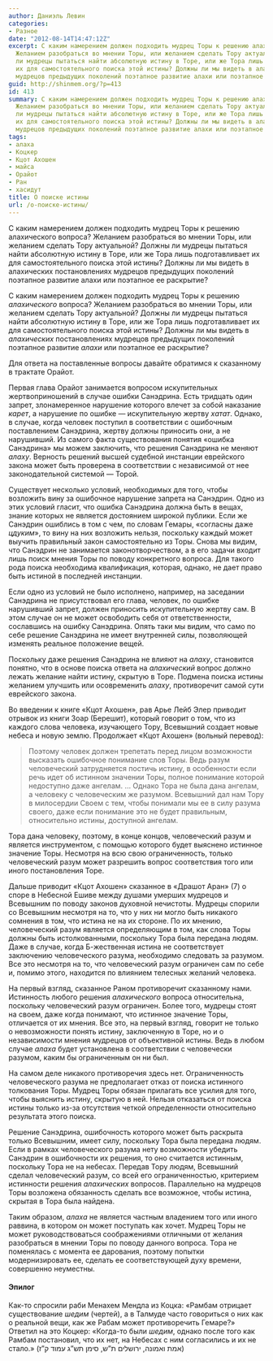 ```yaml
---
author: Даниэль Левин
categories:
- Разное
date: "2012-08-14T14:47:12Z"
excerpt: С каким намерением должен подходить мудрец Торы к решению алахического вопроса?
  Желанием разобраться во мнении Торы, или желанием сделать Тору актуальной? Должны
  ли мудрецы пытаться найти абсолютную истину в Торе, или же Тора лишь подготавливает
  их для самостоятельного поиска этой истины? Должны ли мы видеть в алахических постановлениях
  мудрецов предыдущих поколений поэтапное развитие алахи или поэтапное ее раскрытие?
guid: http://shinmem.org/?p=413
id: 413
summary: С каким намерением должен подходить мудрец Торы к решению алахического вопроса?
  Желанием разобраться во мнении Торы, или желанием сделать Тору актуальной? Должны
  ли мудрецы пытаться найти абсолютную истину в Торе, или же Тора лишь подготавливает
  их для самостоятельного поиска этой истины? Должны ли мы видеть в алахических постановлениях
  мудрецов предыдущих поколений поэтапное развитие алахи или поэтапное ее раскрытие?
tags:
- алаха
- Коцкер
- Кцот Ахошен
- майса
- Орайот
- Ран
- хасидут
title: О поиске истины
url: /о-поиске-истины/
---
```

С каким намерением должен подходить мудрец Торы к решению алахического вопроса? Желанием разобраться во мнении Торы, или желанием сделать Тору актуальной? Должны ли мудрецы пытаться найти абсолютную истину в Торе, или же Тора лишь подготавливает их для самостоятельного поиска этой истины? Должны ли мы видеть в алахических постановлениях мудрецов предыдущих поколений поэтапное развитие алахи или поэтапное ее раскрытие?<!--more-->

С каким намерением должен подходить мудрец Торы к решению _алахического_ вопроса? Желанием разобраться во мнении Торы, или желанием сделать Тору актуальной? Должны ли мудрецы пытаться найти абсолютную истину в Торе, или же Тора лишь подготавливает их для самостоятельного поиска этой истины? Должны ли мы видеть в _алахических_ постановлениях мудрецов предыдущих поколений поэтапное развитие _алахи_ или поэтапное ее раскрытие? 

Для ответа на поставленные вопросы давайте обратимся к сказанному в трактате Орайот. 

Первая глава Орайот занимается вопросом искупительных жертвоприношений в случае ошибки Санэдрина. Есть тридцать один запрет, злонамеренное нарушение которого влечет за собой наказание _карет_, а нарушение по ошибке — искупительную жертву _хатат_. Однако, в случае, когда человек поступил в соответствии с ошибочным поставлением Санэдрина, жертву должны приносить они, а не нарушивший. Из самого факта существования понятия «ошибка Санэдрина» мы можем заключить, что решения Санэдрина не меняют _алаху_. Верность решений высшей судебной инстанции еврейского закона может быть проверена в соответствии с независимой от нее законодательной системой — Торой. 

Существует несколько условий, необходимых для того, чтобы возложить вину за ошибочное нарушение запрета на Санэдрин. Одно из этих условий гласит, что ошибка Санэдрина должна быть в вещах, знание которых не является достоянием широкой публики. Если же Санэдрин ошиблись в том с чем, по словам Гемары, «согласны даже _цдуким_», то вину на них возложить нельзя, поскольку каждый может выучить правильный закон самостоятельно из Торы. Снова мы видим, что Санэдрин не занимается законотворчеством, а в его задачи входит лишь поиск мнения Торы по поводу конкретного вопроса. Для такого рода поиска необходима квалификация, которая, однако, не дает право быть истиной в последней инстанции. 

Если одно из условий не было исполнено, например, на заседании Санэдрина не присутствовал его глава, человек, по ошибке нарушивший запрет, должен приносить искупительную жертву сам. В этом случае он не может освободить себя от ответственности, сославшись на ошибку Санэдрина. Опять таки мы видим, что само по себе решение Санэдрина не имеет внутренней силы, позволяющей изменять реальное положение вещей. 

Поскольку даже решения Санэдрина не влияют на _алаху_, становится понятно, что в основе поиска ответа на _алахический_ вопрос должно лежать желание найти истину, скрытую в Торе. Подмена поиска истины желанием улучшить или осовременить _алаху_, противоречит самой сути еврейского закона. 

Во введении к книге «Кцот Ахошен», рав Арье Лейб Элер приводит отрывок из книги Зоар (Берешит), который говорит о том, что из каждого слова человека, изучающего Тору, Всевышний создает новые небеса и новую землю. Продолжает «Кцот Ахошен» (вольный перевод): 

> Поэтому человек должен трепетать перед лицом возможности высказать ошибочное понимание слов Торы. Ведь разум человеческий затрудняется постичь истину, в особенности если речь идет об истинном значении Торы, полное понимание которой недоступно даже ангелам. … Однако Тора не была дана ангелам, а человеку с человеческим же разумом. Всевышний дал нам Тору в милосердии Своем с тем, чтобы понимали мы ее в силу разума своего, даже если понимание это не будет правильным, относительно истины, доступной ангелам.

Тора дана человеку, поэтому, в конце концов, человеческий разум и является инструментом, с помощью которого будет выяснено истинное значение Торы. Несмотря на всю свою ограниченность, только человеческий разум может разрешить вопрос соответствия того или иного постановления Торе. 

Дальше приводит «Кцот Ахошен» сказанное в «Драшот Аран» (7) о споре в Небесной Ешиве между душами умерших мудрецов и Всевышним по поводу законов духовной нечистоты. Мудрецы спорили со Всевышним несмотря на то, что у них ни могло быть никакого сомнения в том, что истина не на их стороне. По их мнению, человеческий разум является определяющим в том, как слова Торы должны быть истолкованными, поскольку Тора была передана людям. Даже в случае, когда Б-жественная истина не соответствует заключению человеческого разума, необходимо следовать за разумом. Все это несмотря на то, что человеческий разум ограничен сам по себе и, помимо этого, находится по влиянием телесных желаний человека. 

На первый взгляд, сказанное Раном противоречит сказанному нами. Истинность любого решения _алахического_ вопроса относительна, поскольку человеческий разум ограничен. Более того, мудрецы стоят на своем, даже когда понимают, что истинное значение Торы, отличается от их мнения. Все это, на первый взгляд, говорит не только о невозможности понять истину, заключенную в Торе, но и о независимости мнения мудрецов от объективной истины. Ведь в любом случае _алаха_ будет установлена в соответствии с человечески разумом, каким бы ограниченным он ни был. 

На самом деле никакого противоречия здесь нет. Ограниченность человеческого разума не предполагает отказ от поиска истинного толкования Торы. Мудрец Торы обязан прилагать все усилия для того, чтобы выяснить истину, скрытую в ней. Нельзя отказаться от поиска истины только из-за отсутствия четкой определенности относительно результата этого поиска. 

Решение Санэдрина, ошибочность которого может быть раскрыта только Всевышним, имеет силу, поскольку Тора была передана людям. Если в рамках человеческого разума нету возможности убедить Санэдрин в ошибочности их решения, то оно считается истинным, поскольку Тора не на небесах. Передав Тору людям, Всевышний сделал человеческий разум, со всей его ограниченностью, критерием истинности решения _алахических_ вопросов. Параллельно на мудрецов Торы возложена обязанность сделать все возможное, чтобы истина, скрытая в Тора была найдена. 

Таким образом, _алаха_ не является частным владением того или иного раввина, в котором он может поступать как хочет. Мудрец Торы не может руководствоваться соображениями отличными от желания разобраться в мнении Торы по поводу данного вопроса. Тора не поменялась с момента ее дарования, поэтому попытки модернизировать ее, сделать ее соответствующей духу времени, совершенно неуместны. 

#### Эпилог

Как-то спросили раби Менахем Мендла из Коцка: «Рамбам отрицает существование _шедим_ (чертей), а в Талмуде часто говориться о них как о реальной вещи, как же Рабам может противоречить Гемаре?» Ответил на это Коцкер: «Когда-то были _шедим_, однако после того как Рамбам постановил, что их нет, на Небесах с ним согласились и их не стало.» (אמת ואמונה, ירושלים ת&#8221;ש, סימן תש&#8221;ג עמוד ק&#8221;ז)